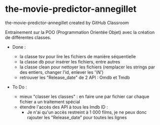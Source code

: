 # the-movie-predictor-annegillet
the-movie-predictor-annegillet created by GitHub Classroom

Entrainement sur la POO (Programmation Orientée Objet) avec la création de différentes classes.

- Done :
  - la classe tsv pour lire les fichiers de manière séquentielle
  - la classe db pour insérer les fichiers, entre autres
  - la classe clean pour nettoyer les fichiers (remplacer les strings par des entiers, changer l'id, enlever les '\N')
  - retrouver les "Release_date" de 2 API : Omdb et Tmdb
  
- To Do :
  - mieux "classer les classes" : en faire une par fichier car chaque fichier a un traitement spécial
  - étendre l'accès des API à tous les Imdb ID :
      - Je n'ai qu'un accès restreint à 1 000 films, je ne peux donc rajouter les "Release_date" pour toutes les lignes
